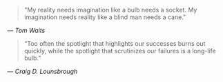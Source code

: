 > "My reality needs imagination like a bulb needs a socket. My imagination needs reality like a blind man needs a cane."

― _Tom Waits_

> “Too often the spotlight that highlights our successes burns out quickly, while the spotlight that scrutinizes our failures is a long-life bulb.”

― _Craig D. Lounsbrough_
